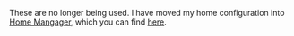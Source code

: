 These are no longer being used. I have moved my home configuration into [Home Mangager](https://github.com/nix-community/home-manager),
which you can find [here](https://github.com/pkulak/nix/tree/main/home).
